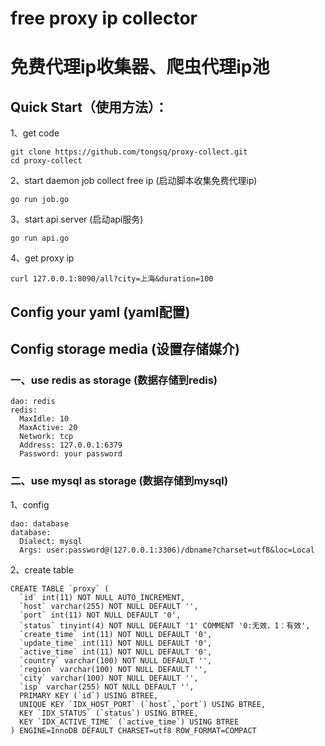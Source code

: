 # free proxy ip collector

# 免费代理ip收集器、爬虫代理ip池

## Quick Start（使用方法）：

1、get code

    git clone https://github.com/tongsq/proxy-collect.git
    cd proxy-collect
2、start daemon job collect free ip (启动脚本收集免费代理ip)

    go run job.go
3、start api server (启动api服务)

    go run api.go
4、get proxy ip

    curl 127.0.0.1:8090/all?city=上海&duration=100

## Config your yaml (yaml配置)
## Config storage media (设置存储媒介)
### 一、use redis as storage (数据存储到redis)
    
    dao: redis
    redis:
      MaxIdle: 10
      MaxActive: 20
      Network: tcp
      Address: 127.0.0.1:6379
      Password: your password
      
### 二、use mysql as storage (数据存储到mysql)

1、config

    dao: database
    database:
      Dialect: mysql
      Args: user:password@(127.0.0.1:3306)/dbname?charset=utf8&loc=Local
    
2、create table

    CREATE TABLE `proxy` (
      `id` int(11) NOT NULL AUTO_INCREMENT,
      `host` varchar(255) NOT NULL DEFAULT '',
      `port` int(11) NOT NULL DEFAULT '0',
      `status` tinyint(4) NOT NULL DEFAULT '1' COMMENT '0:无效，1：有效',
      `create_time` int(11) NOT NULL DEFAULT '0',
      `update_time` int(11) NOT NULL DEFAULT '0',
      `active_time` int(11) NOT NULL DEFAULT '0',
      `country` varchar(100) NOT NULL DEFAULT '',
      `region` varchar(100) NOT NULL DEFAULT '',
      `city` varchar(100) NOT NULL DEFAULT '',
      `isp` varchar(255) NOT NULL DEFAULT '',
      PRIMARY KEY (`id`) USING BTREE,
      UNIQUE KEY `IDX_HOST_PORT` (`host`,`port`) USING BTREE,
      KEY `IDX_STATUS` (`status`) USING BTREE,
      KEY `IDX_ACTIVE_TIME` (`active_time`) USING BTREE
    ) ENGINE=InnoDB DEFAULT CHARSET=utf8 ROW_FORMAT=COMPACT
